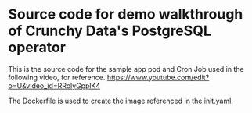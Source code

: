 # Source code for demo walkthrough of Crunchy Data's PostgreSQL operator

This is the source code for the sample app pod and Cron Job used in the following video, for reference.
https://www.youtube.com/edit?o=U&video_id=RRolyGpplK4

The Dockerfile is used to create the image referenced in the init.yaml.


